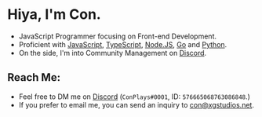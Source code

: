 # Hiya, I'm Con. <img src="https://komarev.com/ghpvc/?username=ConCodesStuff" alt=""/>

- JavaScript Programmer focusing on Front-end Development.
- Proficient with [JavaScript](https://www.javascript.com/), [TypeScript](https://www.typescriptlang.org), [Node.JS](https://nodejs.org), [Go](https://go.dev/) and [Python](https://python.org).
- On the side, I'm into Community Management on [Discord](https://discord.com).

## Reach Me: 
- Feel free to DM me on [Discord](https://discord.com/users/576665068763086848;) (`ConPlays#0001`, ID: `576665068763086848`.)
- If you prefer to email me, you can send an inquiry to con@xgstudios.net.
 


 

